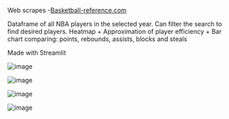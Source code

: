 Web scrapes -[Basketball-reference.com](https://www.basketball-reference.com/)

Dataframe of all NBA players in the selected year. 
Can filter the search to find desired players.
Heatmap + Approximation of player efficiency + Bar chart comparing: points, rebounds, assists, blocks and steals

Made with Streamlit

![image](https://github.com/user-attachments/assets/fb74cb12-d1e5-4179-8f07-9323a8b4432d)

![image](https://github.com/user-attachments/assets/cf8e5bb8-e399-431f-b995-027a0050ff76)

![image](https://github.com/user-attachments/assets/2f3d40ba-5a8e-4c86-9096-b0d9d2292880)

![image](https://github.com/user-attachments/assets/e468c5b4-46f9-4591-8bbd-86a29b8630fa)
